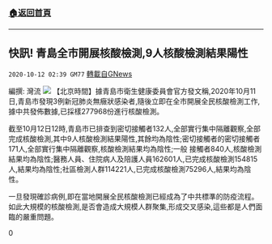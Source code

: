 ###  [:house:返回首頁](https://github.com/ourhimalayas/txt)
---

## 快訊! 青島全市開展核酸檢測,9人核酸檢測結果陽性
`2020-10-12 02:39 GM77` [轉載自GNews](https://gnews.org/zh-hant/418954/)

編撰: 灣流
![]()![](https://s3.amazonaws.com/gnews-media-offload/wp-content/uploads/2020/10/10220657/%E6%88%AA%E5%B1%8F2020-10-11-%E4%B8%8A%E5%8D%8810.06.02-1.png)
【北京時間】據青島市衛生健康委員會官方發文稱,2020年10月11日,青島市發現3例新冠肺炎無癥狀感染者,隨後立即在全市開展全民核酸檢測工作,據中共發佈數據,已採樣277968份進行核酸檢測。

截至10月12日12時,青島市已排查到密切接觸者132人,全部實行集中隔離觀察,全部完成核酸檢測,其中9人核酸檢測結果陽性,其餘均為陰性;密切接觸者的密切接觸者171人,全部實行集中隔離觀察,核酸檢測結果均為陰性;一般 接觸者840人,核酸檢測結果均為陰性;醫務人員、住院病人及陪護人員162601人,已完成核酸檢測154815人,結果均為陰性;社區檢測人群114221人,已完成核酸檢測75296人,結果均為陰性。

一旦發現確診病例,即在當地開展全民核酸檢測已經成為了中共標準的防疫流程。 如此大規模的核酸檢測,是否會造成大規模人群聚集,形成交叉感染,這些都是人們面臨的嚴重問題。

0
